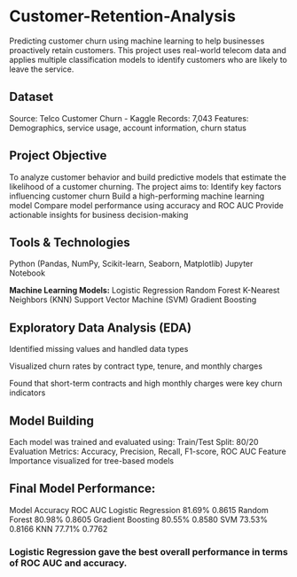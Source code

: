# Customer-Retention-Analysis
Predicting customer churn using machine learning to help businesses proactively retain customers. This project uses real-world telecom data and applies multiple classification models to identify customers who are likely to leave the service.

## **Dataset**
Source: Telco Customer Churn - Kaggle
Records: 7,043
Features: Demographics, service usage, account information, churn status

## **Project Objective**
To analyze customer behavior and build predictive models that estimate the likelihood of a customer churning. The project aims to:
Identify key factors influencing customer churn
Build a high-performing machine learning model
Compare model performance using accuracy and ROC AUC
Provide actionable insights for business decision-making

## **Tools & Technologies**
Python (Pandas, NumPy, Scikit-learn, Seaborn, Matplotlib)
Jupyter Notebook

**Machine Learning Models:**
Logistic Regression
Random Forest
K-Nearest Neighbors (KNN)
Support Vector Machine (SVM)
Gradient Boosting

## **Exploratory Data Analysis (EDA)**
Identified missing values and handled data types

Visualized churn rates by contract type, tenure, and monthly charges

Found that short-term contracts and high monthly charges were key churn indicators

## **Model Building**
Each model was trained and evaluated using:
Train/Test Split: 80/20
Evaluation Metrics: Accuracy, Precision, Recall, F1-score, ROC AUC
Feature Importance visualized for tree-based models

## **Final Model Performance:**
Model	                 Accuracy	        ROC AUC
Logistic Regression	    81.69%	        0.8615
Random Forest         	80.98%	        0.8605
Gradient Boosting	      80.55%	        0.8580
SVM	                    73.53%	        0.8166
KNN	                    77.71%	        0.7762

### **Logistic Regression gave the best overall performance in terms of ROC AUC and accuracy.**

